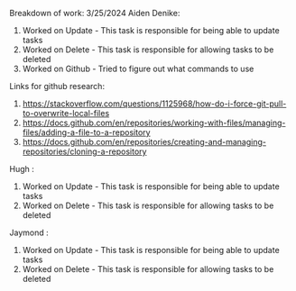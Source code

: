 Breakdown of work:
3/25/2024
Aiden Denike:
1. Worked on Update - This task is responsible for being able to update tasks
2. Worked on Delete - This task is responsible for allowing tasks to be deleted
3. Worked on Github - Tried to figure out what commands to use

Links for github research:
1. https://stackoverflow.com/questions/1125968/how-do-i-force-git-pull-to-overwrite-local-files
2. https://docs.github.com/en/repositories/working-with-files/managing-files/adding-a-file-to-a-repository
3. https://docs.github.com/en/repositories/creating-and-managing-repositories/cloning-a-repository

Hugh :
1. Worked on Update - This task is responsible for being able to update tasks
2. Worked on Delete - This task is responsible for allowing tasks to be deleted

Jaymond :
1. Worked on Update - This task is responsible for being able to update tasks
2. Worked on Delete - This task is responsible for allowing tasks to be deleted
